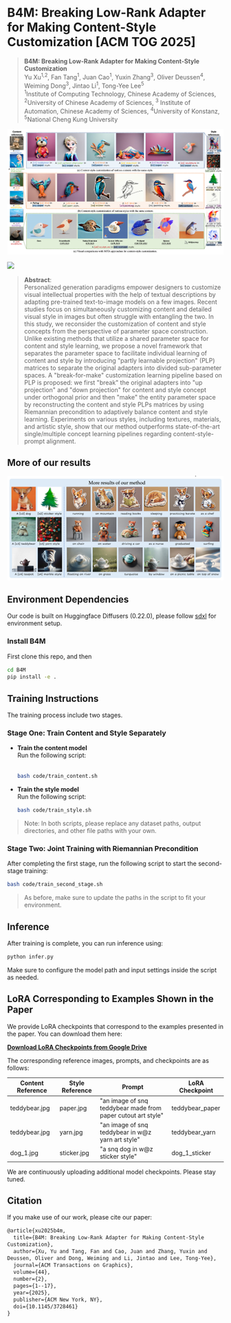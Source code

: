 # B4M: Breaking Low-Rank Adapter for Making Content-Style Customization [ACM TOG 2025]

> **B4M: Breaking Low-Rank Adapter for Making Content-Style Customization**<br>
> Yu Xu<sup>1,2</sup>, Fan Tang<sup>1</sup>, Juan Cao<sup>1</sup>, Yuxin Zhang<sup>3</sup>, Oliver Deussen<sup>4</sup>, Weiming Dong<sup>3</sup>, Jintao Li<sup>1</sup>, Tong-Yee Lee<sup>5</sup> <br>
> <sup>1</sup>Institute of Computing Technology, Chinese Academy of Sciences, <sup>2</sup>University of Chinese Academy of Sciences, <sup>3</sup> Institute of Automation, Chinese Academy of Sciences, <sup>4</sup>University of Konstanz, <sup>5</sup>National Cheng Kung University


![](assets/teaser.png)

<a href='https://arxiv.org/abs/2403.19456'><img src='https://img.shields.io/badge/ArXiv-2403.19456-red'></a> 


>**Abstract**: <br>
>Personalized generation paradigms empower designers to customize visual intellectual properties with the help of textual descriptions by adapting pre-trained text-to-image models on a few images. Recent studies focus on simultaneously customizing content and detailed visual style in images but often struggle with entangling the two. In this study, we reconsider the customization of content and style concepts from the perspective of parameter space construction. Unlike existing methods that utilize a shared parameter space for content and style learning, we propose a novel framework that separates the parameter space to facilitate individual learning of content and style by introducing "partly learnable projection" (PLP) matrices to separate the original adapters into divided sub-parameter spaces. A "break-for-make" customization learning pipeline based on PLP is proposed: we first "break" the original adapters into "up projection" and "down projection" for content and style concept under orthogonal prior and then "make" the entity parameter space by reconstructing the content and style PLPs matrices by using Riemannian precondition to adaptively balance content and style learning. Experiments on various styles, including textures, materials, and artistic style, show that our method outperforms state-of-the-art single/multiple concept learning pipelines regarding content-style-prompt alignment.


## More of our results
![](assets/more_results.png)




## Environment Dependencies

Our code is built on Huggingface Diffusers (0.22.0), please follow [sdxl](https://github.com/huggingface/diffusers/blob/v0.22.0-release/examples/dreambooth/README_sdxl.md) for environment setup.


### Install B4M
First clone this repo, and then
```bash
cd B4M
pip install -e .
```


## Training Instructions

The training process include two stages.

### Stage One: Train Content and Style Separately

- **Train the content model**  
  Run the following script:

  ```bash

  bash code/train_content.sh
  ```

- **Train the style model**  
  Run the following script:

  ```bash
  bash code/train_style.sh
  ```

> Note: In both scripts, please replace any dataset paths, output directories, and other file paths with your own.

### Stage Two: Joint Training with Riemannian Precondition

After completing the first stage, run the following script to start the second-stage training:

```bash
bash code/train_second_stage.sh
```

> As before, make sure to update the paths in the script to fit your environment.

## Inference

After training is complete, you can run inference using:

```bash
python infer.py
```

Make sure to configure the model path and input settings inside the script as needed.


## LoRA Corresponding to Examples Shown in the Paper

We provide LoRA checkpoints that correspond to the examples presented in the paper. You can download them here:

**[Download LoRA Checkpoints from Google Drive](https://drive.google.com/drive/folders/1xlJyheBInkt26zDdlgh8mwrOMxtZkjvK?usp=sharing)**

The corresponding reference images, prompts, and checkpoints are as follows: 

| Content Reference | Style Reference  | Prompt                                                         | LoRA Checkpoint      |
|-------------------|------------------|----------------------------------------------------------------|----------------------|
| teddybear.jpg     | paper.jpg        | "an image of snq teddybear made from paper cutout art style"   | teddybear_paper      |
| teddybear.jpg     | yarn.jpg         | "an image of snq teddybear in w@z yarn art style"              | teddybear_yarn       |
| dog_1.jpg         | sticker.jpg      | "a snq dog in w@z sticker style"                               | dog_1_sticker        |


We are continuously uploading additional model checkpoints. Please stay tuned.




## Citation
If you make use of our work, please cite our paper:

```
@article{xu2025b4m,
  title={B4M: Breaking Low-Rank Adapter for Making Content-Style Customization},
  author={Xu, Yu and Tang, Fan and Cao, Juan and Zhang, Yuxin and Deussen, Oliver and Dong, Weiming and Li, Jintao and Lee, Tong-Yee},
  journal={ACM Transactions on Graphics},
  volume={44},
  number={2},
  pages={1--17},
  year={2025},
  publisher={ACM New York, NY},
  doi={10.1145/3728461}
}
```
